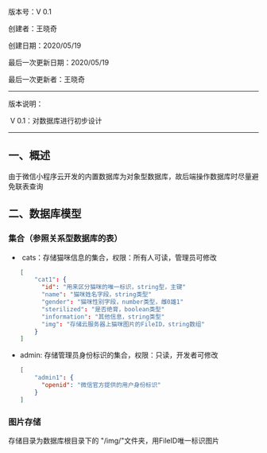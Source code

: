 版本号：V 0.1

创建者：王晓奇

创建日期：2020/05/19

最后一次更新日期：2020/05/19

最后一次更新者：王晓奇

------

版本说明：

​	V 0.1：对数据库进行初步设计

------



## 一、概述

由于微信小程序云开发的内置数据库为对象型数据库，故后端操作数据库时尽量避免联表查询

## 二、数据库模型

### 集合（参照关系型数据库的表）

- ​	cats：存储猫咪信息的集合，权限：所有人可读，管理员可修改

  ```json
  [
      "cat1": {
      	"id": "用来区分猫咪的唯一标识，string型，主键"
      	"name": "猫咪姓名字段，string类型"
      	"gender": "猫咪性别字段，number类型，雌0雄1"
      	"sterilized": "是否绝育，boolean类型"
      	"information": "其他信息，string类型"
      	"img": "存储云服务器上猫咪图片的FileID，string数组"
      }
  ]
  ```

- admin: 存储管理员身份标识的集合，权限：只读，开发者可修改

  ```json
  [
      "admin1": {
      	"openid": "微信官方提供的用户身份标识"
      }
  ]
  ```

### 图片存储
  存储目录为数据库根目录下的 "/img/"文件夹，用FileID唯一标识图片